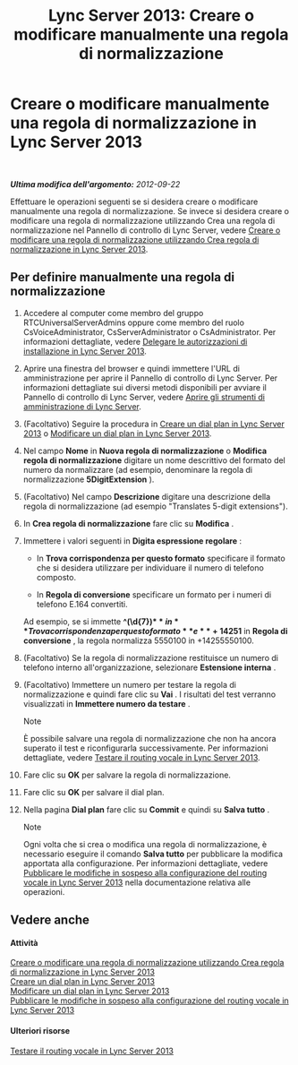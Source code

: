 ﻿---
title: 'Lync Server 2013: Creare o modificare manualmente una regola di normalizzazione'
TOCTitle: Creare o modificare manualmente una regola di normalizzazione
ms:assetid: fc0335e6-8830-4cfb-8c64-6aeb98c0a992
ms:mtpsurl: https://technet.microsoft.com/it-it/library/Gg413074(v=OCS.15)
ms:contentKeyID: 49302568
ms.date: 08/24/2015
mtps_version: v=OCS.15
ms.translationtype: HT
---

# Creare o modificare manualmente una regola di normalizzazione in Lync Server 2013

 

_**Ultima modifica dell'argomento:** 2012-09-22_

Effettuare le operazioni seguenti se si desidera creare o modificare manualmente una regola di normalizzazione. Se invece si desidera creare o modificare una regola di normalizzazione utilizzando Crea una regola di normalizzazione nel Pannello di controllo di Lync Server, vedere [Creare o modificare una regola di normalizzazione utilizzando Crea regola di normalizzazione in Lync Server 2013](lync-server-2013-create-or-modify-a-normalization-rule-by-using-build-a-normalization-rule.md).

## Per definire manualmente una regola di normalizzazione

1.  Accedere al computer come membro del gruppo RTCUniversalServerAdmins oppure come membro del ruolo CsVoiceAdministrator, CsServerAdministrator o CsAdministrator. Per informazioni dettagliate, vedere [Delegare le autorizzazioni di installazione in Lync Server 2013](lync-server-2013-delegate-setup-permissions.md).

2.  Aprire una finestra del browser e quindi immettere l'URL di amministrazione per aprire il Pannello di controllo di Lync Server. Per informazioni dettagliate sui diversi metodi disponibili per avviare il Pannello di controllo di Lync Server, vedere [Aprire gli strumenti di amministrazione di Lync Server](lync-server-2013-open-lync-server-administrative-tools.md).

3.  (Facoltativo) Seguire la procedura in [Creare un dial plan in Lync Server 2013](lync-server-2013-create-a-dial-plan.md) o [Modificare un dial plan in Lync Server 2013](lync-server-2013-modify-a-dial-plan.md).

4.  Nel campo **Nome** in **Nuova regola di normalizzazione** o **Modifica regola di normalizzazione** digitare un nome descrittivo del formato del numero da normalizzare (ad esempio, denominare la regola di normalizzazione **5DigitExtension** ).

5.  (Facoltativo) Nel campo **Descrizione** digitare una descrizione della regola di normalizzazione (ad esempio "Translates 5-digit extensions").

6.  In **Crea regola di normalizzazione** fare clic su **Modifica** .

7.  Immettere i valori seguenti in **Digita espressione regolare** :
    
      - In **Trova corrispondenza per questo formato** specificare il formato che si desidera utilizzare per individuare il numero di telefono composto.
    
      - In **Regola di conversione** specificare un formato per i numeri di telefono E.164 convertiti.
    
    Ad esempio, se si immette **^(\\d{7})$** in **Trova corrispondenza per questo formato** e **+1425$1** in **Regola di conversione** , la regola normalizza 5550100 in +14255550100.

8.  (Facoltativo) Se la regola di normalizzazione restituisce un numero di telefono interno all'organizzazione, selezionare **Estensione interna** .

9.  (Facoltativo) Immettere un numero per testare la regola di normalizzazione e quindi fare clic su **Vai** . I risultati del test verranno visualizzati in **Immettere numero da testare** .
    

    > [!NOTE]
    > È possibile salvare una regola di normalizzazione che non ha ancora superato il test e riconfigurarla successivamente. Per informazioni dettagliate, vedere <A href="lync-server-2013-test-voice-routing.md">Testare il routing vocale in Lync Server 2013</A>.



10. Fare clic su **OK** per salvare la regola di normalizzazione.

11. Fare clic su **OK** per salvare il dial plan.

12. Nella pagina **Dial plan** fare clic su **Commit** e quindi su **Salva tutto** .
    

    > [!NOTE]
    > Ogni volta che si crea o modifica una regola di normalizzazione, è necessario eseguire il comando <STRONG>Salva tutto</STRONG> per pubblicare la modifica apportata alla configurazione. Per informazioni dettagliate, vedere <A href="lync-server-2013-publish-pending-changes-to-the-voice-routing-configuration.md">Pubblicare le modifiche in sospeso alla configurazione del routing vocale in Lync Server 2013</A> nella documentazione relativa alle operazioni.



## Vedere anche

#### Attività

[Creare o modificare una regola di normalizzazione utilizzando Crea regola di normalizzazione in Lync Server 2013](lync-server-2013-create-or-modify-a-normalization-rule-by-using-build-a-normalization-rule.md)  
[Creare un dial plan in Lync Server 2013](lync-server-2013-create-a-dial-plan.md)  
[Modificare un dial plan in Lync Server 2013](lync-server-2013-modify-a-dial-plan.md)  
[Pubblicare le modifiche in sospeso alla configurazione del routing vocale in Lync Server 2013](lync-server-2013-publish-pending-changes-to-the-voice-routing-configuration.md)  

#### Ulteriori risorse

[Testare il routing vocale in Lync Server 2013](lync-server-2013-test-voice-routing.md)

